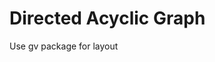<!--
 * This is the SPEC for Directed Acyclic Graph
 * @LastEditors: SteveL
-->
# Directed Acyclic Graph

Use gv package for layout